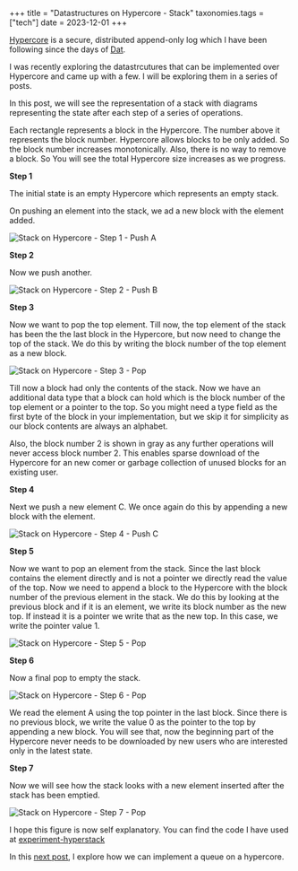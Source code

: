 +++
title = "Datastructures on Hypercore - Stack"
taxonomies.tags = ["tech"]
date = 2023-12-01
+++

[Hypercore](https://docs.holepunch.to/building-blocks/hypercore) is a secure,
distributed append-only log which I have been following since the days of
[Dat](https://dat-ecosystem.org/timeline.html).

I was recently exploring the datastrcutures that can be implemented over
Hypercore and came up with a few. I will be exploring them in a series of
posts.

In this post, we will see the representation of a stack with diagrams
representing the state after each step of a series of operations.

Each rectangle represents a block in the Hypercore. The number above it
represents the block number. Hypercore allows blocks to be only added.
So the block number increases monotonically. Also, there is no way to
remove a block. So You will see the total Hypercore size increases as
we progress.

**Step 1**

The initial state is an empty Hypercore which represents an empty stack.

On pushing an element into the stack, we ad a new block with the element
added.

![Stack on Hypercore - Step 1 - Push A](hypercore-stack-1.excalidraw.png)

**Step 2**

Now we push another.

![Stack on Hypercore - Step 2 - Push B](hypercore-stack-2.excalidraw.png)

**Step 3**

Now we want to pop the top element. Till now, the top element of the stack
has been the the last block in the Hypercore, but now need to change the
top of the stack. We do this by writing the block number of the top
element as a new block.

![Stack on Hypercore - Step 3 - Pop](hypercore-stack-3.excalidraw.png)

Till now a block had only the contents of the stack. Now we have an
additional data type that a block can hold which is the block number
of the top element or a pointer to the top. So you might need a type
field as the first byte of the block in your implementation, but we
skip it for simplicity as our block contents are always an alphabet.

Also, the block number 2 is shown in gray as any further operations will
never access block number 2. This enables sparse download of the Hypercore
for an new comer or garbage collection of unused blocks for an existing
user.

**Step 4**

Next we push a new element C. We once again do this by appending a new
block with the element.

![Stack on Hypercore - Step 4 - Push C](hypercore-stack-4.excalidraw.png)

**Step 5**

Now we want to pop an element from the stack. Since the last block
contains the element directly and is not a pointer we directly read
the value of the top. Now we need to append a block to the Hypercore
with the block number of the previous element in the stack. We do this
by looking at the previous block and if it is an element, we write its
block number as the new top. If instead it is a pointer we write that
as the new top. In this case, we write the pointer value 1.

![Stack on Hypercore - Step 5 - Pop](hypercore-stack-5.excalidraw.png)

**Step 6**

Now a final pop to empty the stack.

![Stack on Hypercore - Step 6 - Pop](hypercore-stack-6.excalidraw.png)

We read the element A using the top pointer in the last block. Since
there is no previous block, we write the value 0 as the pointer to the
top by appending a new block. You will see that, now the beginning
part of the Hypercore never needs to be downloaded by new users
who are interested only in the latest state.

**Step 7**

Now we will see how the stack looks with a new element inserted after
the stack has been emptied.

![Stack on Hypercore - Step 7 - Pop](hypercore-stack-7.excalidraw.png)

I hope this figure is now self explanatory. You can find the code I
have used at [experiment-hyperstack](https://github.com/arunkd13/experiment-hyperstack/tree/main)

In this [next post](../blog/datastructures-on-hypercore-queue), I explore
how we can implement a queue on a hypercore.
